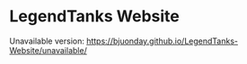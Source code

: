 # LegendTanks Website

Unavailable version: https://bjuonday.github.io/LegendTanks-Website/unavailable/<br>
